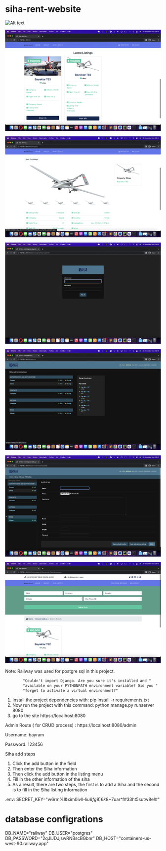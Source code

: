 # siha-rent-website

![Alt text](/siharent/screenshot/1.png "Test")

![Alt text](/siharent/screenshot/2.png "Test")

![Alt text](/siharent/screenshot/3.png "Test")

![Alt text](/siharent/screenshot/4.png "Test")

![Alt text](/siharent/screenshot/5.png "Test")

![Alt text](/siharent/screenshot/6.png "Test")

![Alt text](/siharent/screenshot/7.png "Test")

Note: Railway was used for postgre sql in this project.

            "Couldn't import Django. Are you sure it's installed and "
            "available on your PYTHONPATH environment variable? Did you "
            "forget to activate a virtual environment?"
            

1. Install the project dependencies with: pip install -r requirements.txt
2. Now run the project with this command: python manage.py runserver 8080
3. go to the site https://localhost:8080

Admin Route ( for CRUD process) : 
https://localhost:8080/admin

Username: bayram

Password: 123456

Siha add steps
1. Click the add button in the field
2. Then enter the Siha information
3. Then click the add button in the listing menu
4. Fill in the other information of the siha
5. As a result, there are two steps, the first is to add a Siha and the second is to fill in the Siha listing information

.env: 
SECRET_KEY="w6rm%l&xim0ivll-li$u6fg8)6k8-$7uar^f#33ht5sutw8e!#"

# database configrations
DB_NAME="railway"
DB_USER="postgres"
DB_PASSWORD="2qJlJDJjswRNBscBGbnr"
DB_HOST="containers-us-west-90.railway.app"


